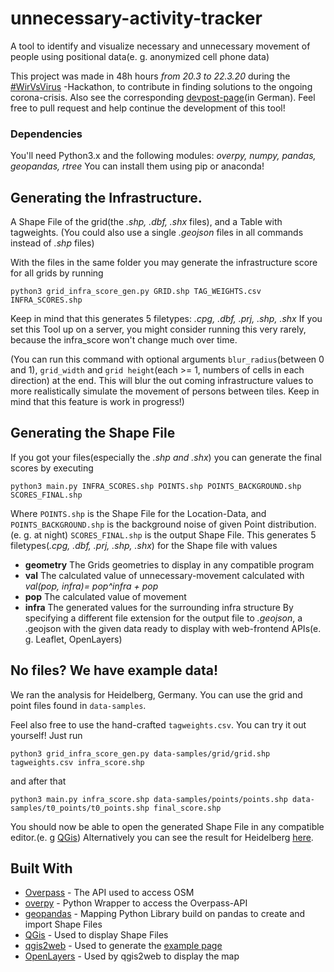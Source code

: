 # unnecessary-activity-tracker

A tool to identify and visualize necessary and unnecessary movement of people using positional data(e. g. anonymized cell phone data)

This project was made in 48h hours _from 20.3 to 22.3.20_ during the [#WirVsVirus](http://www.wirvsvirushackathon.org) -Hackathon, to contribute in finding solutions to the ongoing corona-crisis.
Also see the corresponding [devpost-page](https://devpost.com/software/0045_haustiere_handydaten)(in German).
Feel free to pull request and help continue the development of this tool!

### Dependencies
You'll need Python3.x and the following modules:
_overpy, numpy, pandas, geopandas, rtree_
You can install them using pip or anaconda!

## Generating the Infrastructure.
A Shape File of the grid(the _.shp, .dbf, .shx_ files), and a Table with tagweights.
(You could also use a single _.geojson_ files in all commands instead of _.shp_ files)

With the files in the same folder you may generate the infrastructure score for all grids by running
```
python3 grid_infra_score_gen.py GRID.shp TAG_WEIGHTS.csv INFRA_SCORES.shp
```
Keep in mind that this generates 5 filetypes: _.cpg, .dbf, .prj, .shp, .shx_
If you set this Tool up on a server, you might consider running this very rarely, because the infra_score won't change much over time.

(You can run this command with optional arguments `blur_radius`(between 0 and 1), `grid_width` and `grid height`(each >= 1, numbers of cells in each direction) at the end. This will blur the out coming infrastructure values to more realistically simulate the movement of persons between tiles. Keep in mind that this feature is work in progress!)


## Generating the Shape File
If you got your files(especially the _.shp and .shx_) you can generate the final scores by executing
```
python3 main.py INFRA_SCORES.shp POINTS.shp POINTS_BACKGROUND.shp SCORES_FINAL.shp
```
Where `POINTS.shp` is the Shape File for the Location-Data, and `POINTS_BACKGROUND.shp` is the background noise of given Point distribution.(e. g. at night)
`SCORES_FINAL.shp` is the output Shape File.
This generates 5 filetypes(_.cpg, .dbf, .prj, .shp, .shx_) for the Shape file with values
* **geometry** The Grids geometries to display in any compatible program
* **val** The calculated value of unnecessary-movement calculated with _val(pop, infra)= pop^infra + pop_
* **pop** The calculated value of movement
* **infra** The generated values for the surrounding infra structure
By specifying a different file extension for the output file to _.geojson_, a .geojson with the given data ready to display with web-frontend APIs(e. g. Leaflet, OpenLayers)


## No files? We have example data!
We ran the analysis for Heidelberg, Germany.
You can use the grid and point files found in `data-samples`.

Feel also free to use the hand-crafted `tagweights.csv`.
You can try it out yourself! Just run
```
python3 grid_infra_score_gen.py data-samples/grid/grid.shp tagweights.csv infra_score.shp
```
and after that
```
python3 main.py infra_score.shp data-samples/points/points.shp data-samples/t0_points/t0_points.shp final_score.shp
```
You should now be able to open the generated Shape File in any compatible editor.(e. g [QGis](https://www.qgis.org/de/site/index.html))
Alternatively you can see the result for Heidelberg [here](http://wirvsvirus.lpk-server.de/).


## Built With

* [Overpass](https://github.com/drolbr/Overpass-API) - The API used to access OSM
* [overpy](https://github.com/DinoTools/python-overpy) - Python Wrapper to access the Overpass-API
* [geopandas](https://geopandas.org/) - Mapping Python Library build on pandas to create and import Shape Files
* [QGis](https://www.qgis.org/de/site/index.html) - Used to display Shape Files
* [qgis2web](https://github.com/tomchadwin/qgis2web) - Used to generate the [example page](http://wirvsvirus.lpk-server.de/)
* [OpenLayers](https://openlayers.org/) - Used by qgis2web to display the map
